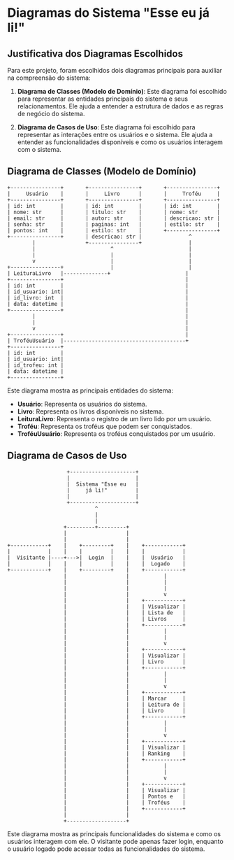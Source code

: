 # Diagramas do Sistema "Esse eu já li!"

## Justificativa dos Diagramas Escolhidos

Para este projeto, foram escolhidos dois diagramas principais para auxiliar na compreensão do sistema:

1. **Diagrama de Classes (Modelo de Domínio)**: Este diagrama foi escolhido para representar as entidades principais do sistema e seus relacionamentos. Ele ajuda a entender a estrutura de dados e as regras de negócio do sistema.

2. **Diagrama de Casos de Uso**: Este diagrama foi escolhido para representar as interações entre os usuários e o sistema. Ele ajuda a entender as funcionalidades disponíveis e como os usuários interagem com o sistema.

## Diagrama de Classes (Modelo de Domínio)

```
+----------------+       +----------------+       +----------------+
|     Usuário    |       |     Livro      |       |     Troféu     |
+----------------+       +----------------+       +----------------+
| id: int        |       | id: int        |       | id: int        |
| nome: str      |       | titulo: str    |       | nome: str      |
| email: str     |       | autor: str     |       | descricao: str |
| senha: str     |       | paginas: int   |       | estilo: str    |
| pontos: int    |       | estilo: str    |       +----------------+
+----------------+       | descricao: str |               ^
        |                +----------------+               |
        |                        ^                        |
        |                        |                        |
        v                        |                        |
+----------------+               |                        |
| LeituraLivro   |--------------+                        |
+----------------+                                       |
| id: int        |                                       |
| id_usuario: int|                                       |
| id_livro: int  |                                       |
| data: datetime |                                       |
+----------------+                                       |
        |                                                |
        |                                                |
        v                                                |
+----------------+                                       |
| TroféuUsuário  |---------------------------------------+
+----------------+
| id: int        |
| id_usuario: int|
| id_trofeu: int |
| data: datetime |
+----------------+
```

Este diagrama mostra as principais entidades do sistema:
- **Usuário**: Representa os usuários do sistema.
- **Livro**: Representa os livros disponíveis no sistema.
- **LeituraLivro**: Representa o registro de um livro lido por um usuário.
- **Troféu**: Representa os troféus que podem ser conquistados.
- **TroféuUsuário**: Representa os troféus conquistados por um usuário.

## Diagrama de Casos de Uso

```
                   +---------------------+
                   |                     |
                   |  Sistema "Esse eu   |
                   |     já li!"         |
                   |                     |
                   +---------------------+
                            ^
                            |
                            |
                  +---------+---------+
                  |                   |
                  |                   |
+------------+    |    +---------+    |    +------------+
|            |    |    |         |    |    |            |
|  Visitante |----+--->|  Login  |    |    |  Usuário   |
|            |    |    |         |    |    |  Logado    |
+------------+    |    +---------+    |    +------------+
                  |                   |           |
                  |                   |           |
                  |                   |           |
                  |                   |           v
                  |                   |    +------------+
                  |                   |    | Visualizar |
                  |                   |    | Lista de   |
                  |                   |    | Livros     |
                  |                   |    +------------+
                  |                   |           |
                  |                   |           |
                  |                   |           v
                  |                   |    +------------+
                  |                   |    | Visualizar |
                  |                   |    | Livro      |
                  |                   |    +------------+
                  |                   |           |
                  |                   |           |
                  |                   |           v
                  |                   |    +------------+
                  |                   |    | Marcar     |
                  |                   |    | Leitura de |
                  |                   |    | Livro      |
                  |                   |    +------------+
                  |                   |           |
                  |                   |           |
                  |                   |           v
                  |                   |    +------------+
                  |                   |    | Visualizar |
                  |                   |    | Ranking    |
                  |                   |    +------------+
                  |                   |           |
                  |                   |           |
                  |                   |           v
                  |                   |    +------------+
                  |                   |    | Visualizar |
                  |                   |    | Pontos e   |
                  |                   |    | Troféus    |
                  |                   |    +------------+
                  |                   |
                  +-------------------+
```

Este diagrama mostra as principais funcionalidades do sistema e como os usuários interagem com ele. O visitante pode apenas fazer login, enquanto o usuário logado pode acessar todas as funcionalidades do sistema.
